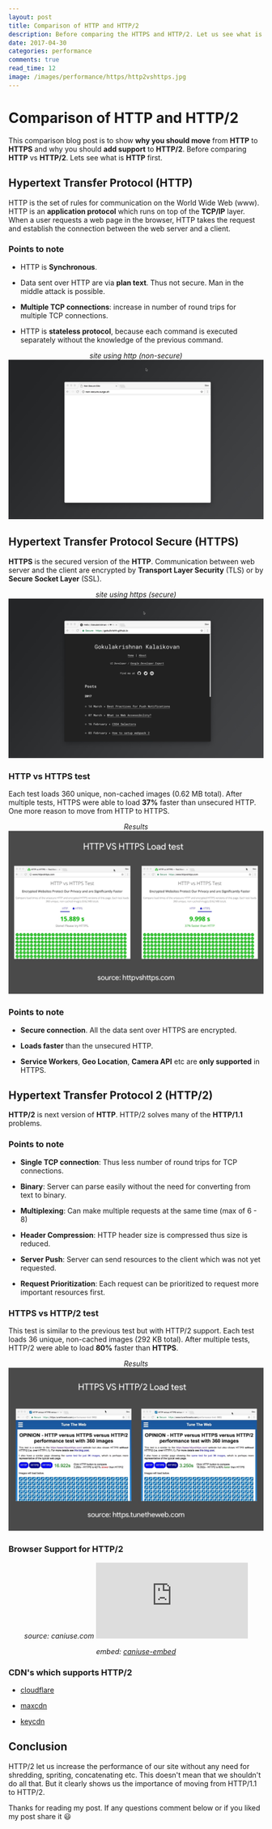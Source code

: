 ```yaml
---
layout: post
title: Comparison of HTTP and HTTP/2
description: Before comparing the HTTPS and HTTP/2. Let us see what is HTTP. HTTP is the set of rules for communication on the World Wide Web.
date: 2017-04-30
categories: performance
comments: true
read_time: 12
image: /images/performance/https/http2vshttps.jpg
---
```


# Comparison of HTTP and HTTP/2

This comparison blog post is to show <b>why you should move</b> from <b>HTTP</b> to <b>HTTPS</b> and why you should <b>add support</b> to <b>HTTP/2</b>. Before comparing <b>HTTP</b> vs <b>HTTP/2</b>. Lets see what is <b>HTTP</b> first.

## Hypertext Transfer Protocol (HTTP)

HTTP is the set of rules for communication on the World Wide Web (www). HTTP is an <b>application protocol</b> which runs on top of the <b>TCP/IP</b> layer. When a user requests a web page in the browser, HTTP takes the request and establish the connection between the web server and a client.

### Points to note

- HTTP is <b>Synchronous</b>.

- Data sent over HTTP are via <b>plan text</b>. Thus not secure. Man in the middle attack is possible.

- <b>Multiple TCP connections</b>: increase in number of round trips for multiple TCP connections.

- HTTP is <b>stateless protocol</b>, because each command is executed separately without the knowledge of the previous command.
 
<center>
  <i>site using http (non-secure)</i>
  <img src="/images/performance/https/non-secure.jpeg" alt="Not Secure"/>
</center>

## Hypertext Transfer Protocol Secure (HTTPS)

<b>HTTPS</b> is the secured version of the <b>HTTP</b>. Communication between web server and the client are encrypted by <b>Transport Layer Security</b> (TLS) or by <b>Secure Socket Layer</b> (SSL).

<center>
  <i>site using https (secure)</i>
  <img src="/images/performance/https/secure.jpeg" alt="Secure"/>
</center>

### HTTP vs HTTPS test

Each test loads 360 unique, non-cached images (0.62 MB total). After multiple tests, HTTPS were able to load <b>37%</b> faster than unsecured HTTP. One more reason to move from HTTP to HTTPS. 

<center>
  <i>Results</i>
  <img src="/images/performance/https/httpvshttps.jpg" alt="HTTP VS HTTPS"/>
</center>

### Points to note

- <b>Secure connection</b>. All the data sent over HTTPS are encrypted.

- <b>Loads faster</b> than the unsecured HTTP.

- <b>Service Workers</b>, <b>Geo Location</b>, <b>Camera API</b> etc are <b>only supported</b> in HTTPS.

## Hypertext Transfer Protocol 2 (HTTP/2)

<b>HTTP/2</b> is next version of <b>HTTP</b>. HTTP/2 solves many of the <b>HTTP/1.1</b> problems.

### Points to note

- <b>Single TCP connection</b>: Thus less number of round trips for TCP connections.

- <b>Binary</b>: Server can parse easily without the need for converting from text to binary.

- <b>Multiplexing</b>: Can make multiple requests at the same time (max of 6 - 8)

- <b>Header Compression</b>: HTTP header size is compressed thus size is reduced.

- <b>Server Push</b>: Server can send resources to the client which was not yet requested.

- <b>Request Prioritization</b>: Each request can be prioritized to request more important resources first.

### HTTPS vs HTTP/2 test

This test is similar to the previous test but with HTTP/2 support. Each test loads 36 unique, non-cached images (292 KB total). After multiple tests, HTTP/2 were able to load <b>80%</b> faster than <b>HTTPS</b>.

<center>
  <i>Results</i>
  <img src="/images/performance/https/http2vshttps.jpg" alt="HTTPS VS HTTP/2"/>
</center>

### Browser Support for HTTP/2

<center>
  <i>source: caniuse.com</i>
  <iframe class="iframe__http2-support" src="https://caniuse.bitsofco.de/embed/index.html?feat=http2&periods=future_1,current,past_1,past_2%22" frameborder="0"></iframe>

  <i>embed: <a target="_blank" href="https://github.com/ireade/caniuse-embed">caniuse-embed</a></i>
</center>

### CDN's which supports HTTP/2

- <a href="https://www.cloudflare.com/website-optimization/http2/">cloudflare</a>

- <a href="https://www.maxcdn.com/blog/http2-support/" target="blank">maxcdn</a>

- <a href="https://www.keycdn.com/blog/keycdn-http2-support/" target="blank">keycdn</a>

## Conclusion

HTTP/2 let us increase the performance of our site without any need for shredding, spriting, concatenating etc. This doesn't mean that we shouldn't do all that. But it clearly shows us the importance of moving from HTTP/1.1 to HTTP/2. 

Thanks for reading my post. If any questions comment below or if you liked my post share it 😃
